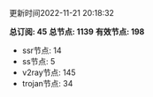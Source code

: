 更新时间2022-11-21 20:18:32

**总订阅: 45**
**总节点: 1139**
**有效节点: 198**
- ssr节点: 14
- ss节点: 5
- v2ray节点: 145
- trojan节点: 34
